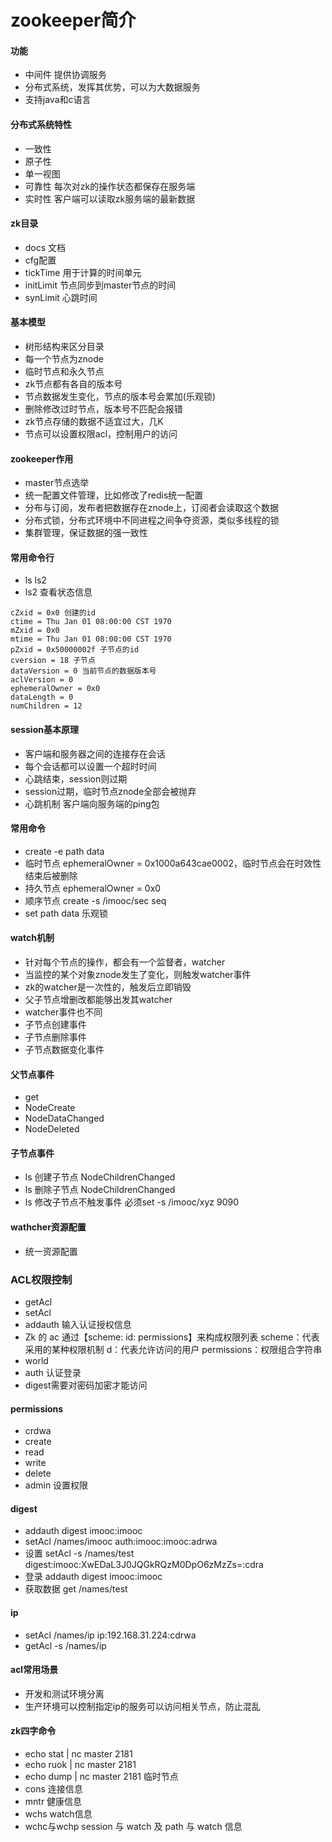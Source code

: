 # zookeeper简介
#### 功能
* 中间件 提供协调服务
* 分布式系统，发挥其优势，可以为大数据服务
* 支持java和c语言

#### 分布式系统特性
* 一致性
* 原子性
* 单一视图
* 可靠性 每次对zk的操作状态都保存在服务端
* 实时性 客户端可以读取zk服务端的最新数据

#### zk目录
* docs 文档
* cfg配置
* tickTime 用于计算的时间单元
* initLimit 节点同步到master节点的时间
* synLimit 心跳时间

#### 基本模型
* 树形结构来区分目录
* 每一个节点为znode
* 临时节点和永久节点
* zk节点都有各自的版本号
* 节点数据发生变化，节点的版本号会累加(乐观锁)
* 删除修改过时节点，版本号不匹配会报错
* zk节点存储的数据不适宜过大，几K
* 节点可以设置权限acl，控制用户的访问

#### zookeeper作用
* master节点选举
* 统一配置文件管理，比如修改了redis统一配置
* 分布与订阅，发布者把数据存在znode上，订阅者会读取这个数据
* 分布式锁，分布式环境中不同进程之间争夺资源，类似多线程的锁
* 集群管理，保证数据的强一致性

#### 常用命令行
* ls ls2
* ls2 查看状态信息

```
cZxid = 0x0 创建的id
ctime = Thu Jan 01 08:00:00 CST 1970
mZxid = 0x0
mtime = Thu Jan 01 08:00:00 CST 1970
pZxid = 0x50000002f 子节点的id
cversion = 18 子节点
dataVersion = 0 当前节点的数据版本号
aclVersion = 0 
ephemeralOwner = 0x0
dataLength = 0
numChildren = 12
```

#### session基本原理
* 客户端和服务器之间的连接存在会话
* 每个会话都可以设置一个超时时间
* 心跳结束，session则过期
* session过期，临时节点znode全部会被抛弃
* 心跳机制 客户端向服务端的ping包

#### 常用命令
* create -e path data
* 临时节点 ephemeralOwner = 0x1000a643cae0002，临时节点会在时效性结束后被删除
* 持久节点 ephemeralOwner = 0x0
* 顺序节点 create -s /imooc/sec seq
* set path data 乐观锁

#### watch机制
* 针对每个节点的操作，都会有一个监督者，watcher
* 当监控的某个对象znode发生了变化，则触发watcher事件
* zk的watcher是一次性的，触发后立即销毁
* 父子节点增删改都能够出发其watcher
* watcher事件也不同
* 子节点创建事件
* 子节点删除事件
* 子节点数据变化事件

#### 父节点事件
* get 
* NodeCreate
* NodeDataChanged
* NodeDeleted

#### 子节点事件
* ls 创建子节点 NodeChildrenChanged
* ls 删除子节点 NodeChildrenChanged
* ls 修改子节点不触发事件 必须set -s /imooc/xyz 9090

#### wathcher资源配置
* 统一资源配置

### ACL权限控制
* getAcl 
* setAcl
* addauth 输入认证授权信息
* Zk 的 ac 通过【scheme: id: permissions】来构成权限列表 scheme：代表采用的某种权限机制 d：代表允许访问的用户 permissions：权限组合字符串
* world 
* auth 认证登录
* digest需要对密码加密才能访问

#### permissions
* crdwa
* create
* read
* write
* delete
* admin 设置权限

#### digest
* addauth digest imooc:imooc
* setAcl /names/imooc  auth:imooc:imooc:adrwa
* 设置 setAcl -s /names/test digest:imooc:XwEDaL3J0JQGkRQzM0DpO6zMzZs=:cdra
* 登录 addauth digest imooc:imooc
* 获取数据 get /names/test

#### ip
* setAcl /names/ip ip:192.168.31.224:cdrwa
* getAcl -s /names/ip

#### acl常用场景
* 开发和测试环境分离
* 生产环境可以控制指定ip的服务可以访问相关节点，防止混乱

#### zk四字命令
* echo stat | nc master 2181
* echo ruok | nc master 2181
* echo dump | nc master 2181 临时节点
* cons 连接信息
* mntr 健康信息
* wchs watch信息
* wchc与wchp session 与 watch 及 path 与 watch 信息